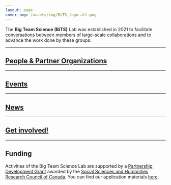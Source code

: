 ```yaml
---
layout: page
cover-img: /assets/img/BiTS_logo-alt.png
---
```


<!---
Notes
- When using colors, use the color-blind palette from Wong (https://www.nature.com/articles/nmeth.1618.pdf?origin=ppub)
	- logo and project placeholders follow it.
--->

The **Big Team Science (BiTS)** Lab was established in 2021 to facilitate conversations between members of large-scale collaborations and to advance the work done by these groups.


***
## [People & Partner Organizations]({{site.baseurl}}/people/)


***
## [Events]({{site.baseurl}}/events/)


***
## [News]({{site.baseurl}}/news/)

 
***
## [Get involved!]({{site.baseurl}}/get_involved/)


***

## Funding

Activities of the Big Team Science Lab are supported by a [Partnership Development Grant](https://www.sshrc-crsh.gc.ca/funding-financement/programs-programmes/partnership_development_grants-subventions_partenariat_developpement-eng.aspx) awarded by the [Social Sciences and Humanities Research Council of Canada](https://www.sshrc-crsh.gc.ca/). You can find our application materials [here](https://osf.io/xavnd/).
<br>
